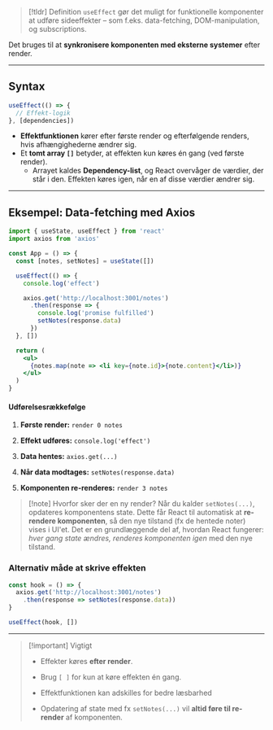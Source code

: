 > [!tldr] Definition
> `useEffect` gør det muligt for funktionelle komponenter at udføre sideeffekter – som f.eks. data-fetching, DOM-manipulation, og subscriptions.

Det bruges til at **synkronisere komponenten med eksterne systemer** efter render. 

---

## Syntax

```jsx
useEffect(() => {
  // Effekt-logik
}, [dependencies])
```

- **Effektfunktionen** kører efter første render og efterfølgende renders, hvis afhængighederne ændrer sig.
- Et **tomt array `[]`** betyder, at effekten kun køres én gang (ved første render).
	- Arrayet kaldes **Dependency-list**, og React overvåger de værdier, der står i den. Effekten køres igen, når en af disse værdier ændrer sig.

---
## Eksempel: Data-fetching med Axios

```jsx
import { useState, useEffect } from 'react'
import axios from 'axios'

const App = () => {
  const [notes, setNotes] = useState([])

  useEffect(() => {
    console.log('effect')

    axios.get('http://localhost:3001/notes')
      .then(response => {
        console.log('promise fulfilled')
        setNotes(response.data)
      })
  }, [])

  return (
    <ul>
      {notes.map(note => <li key={note.id}>{note.content}</li>)}
    </ul>
  )
}
```

#### Udførelsesrækkefølge

1. **Første render:** `render 0 notes`
    
2. **Effekt udføres:** `console.log('effect')`
    
3. **Data hentes:** `axios.get(...)`
    
4. **Når data modtages:** `setNotes(response.data)`
    
5. **Komponenten re-renderes:** `render 3 notes`

> [!note] Hvorfor sker der en ny render?
> Når du kalder `setNotes(...)`, opdateres komponentens state. Dette får React til automatisk at **re-rendere komponenten**, så den nye tilstand (fx de hentede noter) vises i UI'et. Det er en grundlæggende del af, hvordan React fungerer: _hver gang state ændres, renderes komponenten igen_ med den nye tilstand.

### Alternativ måde at skrive effekten

```jsx
const hook = () => {
  axios.get('http://localhost:3001/notes')
    .then(response => setNotes(response.data))
}

useEffect(hook, [])
```


---

> [!important] Vigtigt
>- Effekter køres **efter render**.
  >  
>- Brug `[ ]` for kun at køre effekten én gang.
 >   
>- Effektfunktionen kan adskilles for bedre læsbarhed
>
> - Opdatering af state med fx `setNotes(...)` vil **altid føre til re-render** af komponenten.